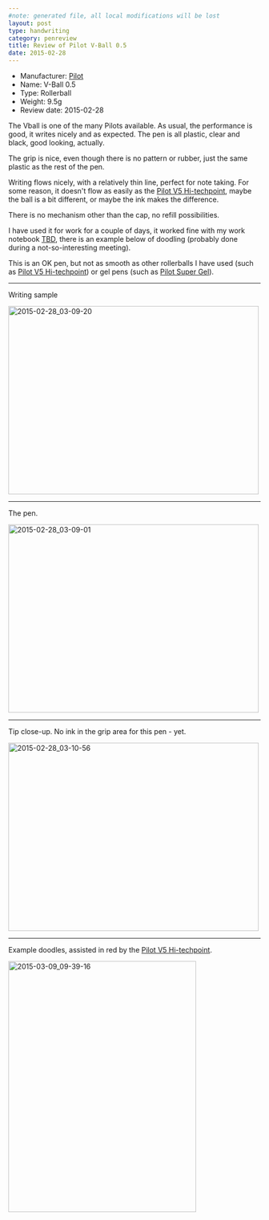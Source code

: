```yaml
---
#note: generated file, all local modifications will be lost
layout: post
type: handwriting
category: penreview
title: Review of Pilot V-Ball 0.5
date: 2015-02-28
---
```


* Manufacturer: [Pilot](/a/b/c/pilot.html)
* Name: V-Ball 0.5
* Type: Rollerball
* Weight: 9.5g
* Review date: 2015-02-28

The Vball is one of the many Pilots available. As usual, the performance
is good, it writes nicely and as expected. The pen is all plastic, clear
and black, good looking, actually.

The grip is nice, even though there is no pattern or rubber, just the
same plastic as the rest of the pen.

Writing flows nicely, with a relatively thin line, perfect for note
taking. For some reason, it doesn't flow as easily as the [Pilot V5
Hi-techpoint](../pilot-v5-hi-techpoint-05), maybe the ball is a bit
different, or maybe the ink makes the difference.

There is no mechanism other than the cap, no refill possibilities.

I have used it for work for a couple of days, it worked fine with my work
notebook [TBD](TBD), there is an example below of doodling (probably done
during a not-so-interesting meeting).

This is an OK pen, but not as smooth as other rollerballs I have used (such as
[Pilot V5 Hi-techpoint](../pilot-v5-hi-techpoint-05)) or gel pens (such as
[Pilot Super Gel](../pilot-super-gel-07)).

---
Writing sample

<a href="https://www.flickr.com/photos/131463957@N06/16051861423" title="2015-02-28_03-09-20 by Silent Norwegian, on Flickr"><img src="https://farm9.staticflickr.com/8589/16051861423_a096b5412c.jpg" width="500" height="375" alt="2015-02-28_03-09-20"></a>

---
The pen.

<a href="https://www.flickr.com/photos/131463957@N06/16670787562" title="2015-02-28_03-09-01 by Silent Norwegian, on Flickr"><img src="https://farm9.staticflickr.com/8640/16670787562_afabee809c.jpg" width="500" height="375" alt="2015-02-28_03-09-01"></a>

---
Tip close-up. No ink in the grip area for this pen - yet.

<a href="https://www.flickr.com/photos/131463957@N06/16670790912" title="2015-02-28_03-10-56 by Silent Norwegian, on Flickr"><img src="https://farm9.staticflickr.com/8642/16670790912_88ce015ca6.jpg" width="500" height="375" alt="2015-02-28_03-10-56"></a>

---
Example doodles, assisted in red by the [Pilot V5
Hi-techpoint](../pilot-v5-hi-techpoint-05).

<a href="https://www.flickr.com/photos/131463957@N06/16580803970" title="2015-03-09_09-39-16 by Silent Norwegian, on Flickr"><img src="https://farm9.staticflickr.com/8596/16580803970_1b974d55bb.jpg" width="375" height="500" alt="2015-03-09_09-39-16"></a>

